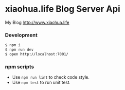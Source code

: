 # xiaohua.life Blog Server Api

My Blog http://www.xiaohua.life

### Development

```bash
$ npm i
$ npm run dev
$ open http://localhost:7001/
```

### npm scripts

- Use `npm run lint` to check code style.
- Use `npm test` to run unit test.
